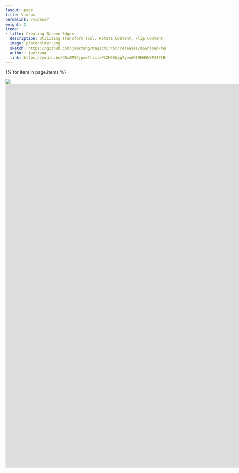 ```yaml
---
layout: page
title: Videos
permalink: /videos/
weight: 2
items:
- title: Creating Screen Edges
  description: Utilizing Transform Tool, Rotate Content, Flip Content, Masks, and Gradient Fills for Shading
  image: placeholder.png
  sketch: https://github.com/jamztang/MagicMirror/releases/download/templates/magicmirror-screen-edge-demo.sketch
  author: jamztang
  link: https://youtu.be/ORzAM5Qjpmw?list=PLXM9Shjg7jenAH19HHSWYPJ4EtB4RNDc1
---
```




<div class="flex flex-wrap mxn2 templates">

  {% for item in page.items %}
    <div class="flex sm-col-12 border-box p1 template">
      <div class="p1 border rounded">
          <div style="position:relative">
          <img src="/images/videos/{{ item.image }}" />
          <div class="overlay flex flex-center">
            <div style="width: 100%; height: 100%">
              <div class="videoWrapper video-16-9">
                  <iframe width="1920" height="1200" src="https://www.youtube.com/embed/ORzAM5Qjpmw" frameborder="0" allowfullscreen></iframe>
              </div>
            </div>
          </div>
    </div>
        <div class="mx-auto">
        <span class="flex flex-center">
          <span class="flex-auto">
            <h4 class="title mt1 mb1 bold">{{ item.title }}</h4>
            <i class="meta m0">{{ item.description }}</i>
            <div><i class="fa fa-download"></i><a href="{{ item.sketch }}"> .sketch file</a></div>
            {% assign author = site.data.authors[item.author] %}
            <p class="author"><img src="{{ author.avatar }}" class="avatar"/><a href="{{ author.link }}" identifier="{{ item.author }}" class="name">{{ item.author }}</a></p>
        </span>
    </span>
    </div>
      </div>
    </div>
  {% endfor %}

</div>
